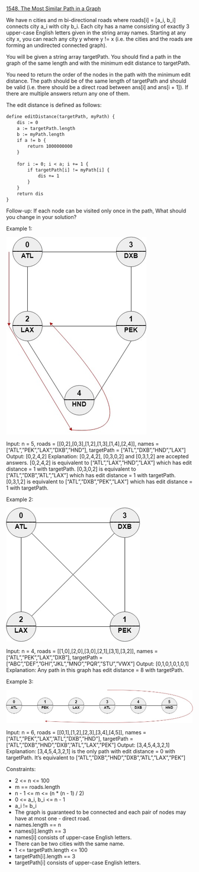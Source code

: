 [1548. The Most Similar Path in a Graph](https://leetcode.com/problems/the-most-similar-path-in-a-graph/)

We have n cities and m bi-directional roads where roads[i] = [a_i, b_i] connects city a_i with city b_i. Each city has a name consisting of exactly 3 upper-case English letters given in the string array names. Starting at any city x, you can reach any city y where y != x (i.e. the cities and the roads are forming an undirected connected graph).

You will be given a string array targetPath. You should find a path in the graph of the same length and with the minimum edit distance to targetPath.

You need to return the order of the nodes in the path with the minimum edit distance. The path should be of the same length of targetPath and should be valid (i.e. there should be a direct road between ans[i] and ans[i + 1]). If there are multiple answers return any one of them.

The edit distance is defined as follows:

```
define editDistance(targetPath, myPath) {
    dis := 0
    a := targetPath.length
    b := myPath.length
    if a != b {
        return 1000000000
    }

    for i := 0; i < a; i += 1 {
        if targetPath[i] != myPath[i] {
            dis += 1
        }
    }
    return dis
}
```

Follow-up: If each node can be visited only once in the path, What should you change in your solution?


Example 1:

![Image text](e1.jpg)

Input: n = 5, roads = [[0,2],[0,3],[1,2],[1,3],[1,4],[2,4]], names = [“ATL”,”PEK”,”LAX”,”DXB”,”HND”], targetPath = [“ATL”,”DXB”,”HND”,”LAX”]
Output: [0,2,4,2]
Explanation: [0,2,4,2], [0,3,0,2] and [0,3,1,2] are accepted answers.
[0,2,4,2] is equivalent to [“ATL”,”LAX”,”HND”,”LAX”] which has edit distance = 1 with targetPath.
[0,3,0,2] is equivalent to [“ATL”,”DXB”,”ATL”,”LAX”] which has edit distance = 1 with targetPath.
[0,3,1,2] is equivalent to [“ATL”,”DXB”,”PEK”,”LAX”] which has edit distance = 1 with targetPath.

Example 2:

![Image text](e2.jpg)

Input: n = 4, roads = [[1,0],[2,0],[3,0],[2,1],[3,1],[3,2]], names = [“ATL”,”PEK”,”LAX”,”DXB”], targetPath = [“ABC”,”DEF”,”GHI”,”JKL”,”MNO”,”PQR”,”STU”,”VWX”]
Output: [0,1,0,1,0,1,0,1]
Explanation: Any path in this graph has edit distance = 8 with targetPath.

Example 3:

![Image text](e3.jpg)

Input: n = 6, roads = [[0,1],[1,2],[2,3],[3,4],[4,5]], names = [“ATL”,”PEK”,”LAX”,”ATL”,”DXB”,”HND”], targetPath = [“ATL”,”DXB”,”HND”,”DXB”,”ATL”,”LAX”,”PEK”]
Output: [3,4,5,4,3,2,1]
Explanation: [3,4,5,4,3,2,1] is the only path with edit distance = 0 with targetPath.
It’s equivalent to [“ATL”,”DXB”,”HND”,”DXB”,”ATL”,”LAX”,”PEK”]


Constraints:

- 2 <= n <= 100
- m == roads.length
- n - 1 <= m <= (n * (n - 1) / 2)
- 0 <= a_i, b_i <= n - 1
- a_i != b_i
- The graph is guaranteed to be connected and each pair of nodes may have at most one - direct road.
- names.length == n
- names[i].length == 3
- names[i] consists of upper-case English letters.
- There can be two cities with the same name.
- 1 <= targetPath.length <= 100
- targetPath[i].length == 3
- targetPath[i] consists of upper-case English letters.